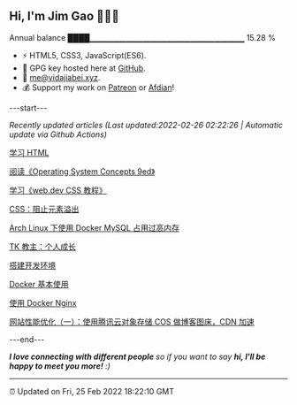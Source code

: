
<h2>Hi, I'm Jim Gao 👋👨‍💻</h2>

Annual balance    ████▁▁▁▁▁▁▁▁▁▁▁▁▁▁▁▁▁▁▁▁▁▁▁▁▁▁   15.28 %

- ⚡ HTML5, CSS3, JavaScript(ES6).
- 🔑 GPG key hosted here at [GitHub](https://github.com/tianheg.gpg).
- :email: [me@yidajiabei.xyz](mailto:me@yidajiabei.xyz).
- 💰 Support my work on [Patreon](https://www.patreon.com/tianheg) or [Afdian](https://afdian.net/@tianheg)!

---start---

*Recently updated articles (Last updated:2022-02-26 02:22:26 | Automatic update via Github Actions)*

[学习 HTML](https://www.yidajiabei.xyz/posts/html/)

[阅读《Operating System Concepts 9ed》](https://www.yidajiabei.xyz/posts/operating-system-concepts/)

[学习《web.dev CSS 教程》](https://www.yidajiabei.xyz/posts/css-web-dev/)

[CSS：阻止元素溢出](https://www.yidajiabei.xyz/posts/css-prevent-overflow/)

[Arch Linux 下使用 Docker MySQL 占用过高内存](https://www.yidajiabei.xyz/posts/docker-mysql-too-much-memory-archlinux/)

[TK 教主：个人成长](https://www.yidajiabei.xyz/posts/tombkeeper-personal-development/)

[搭建开发环境](https://www.yidajiabei.xyz/posts/setup-dev-env/)

[Docker 基本使用](https://www.yidajiabei.xyz/posts/docker/)

[使用 Docker Nginx](https://www.yidajiabei.xyz/posts/nginx-docker/)

[网站性能优化（一）：使用腾讯云对象存储 COS 做博客图床，CDN 加速](https://www.yidajiabei.xyz/posts/wpo-1-image-tencent-cos/)

---end---

<em><b>I love connecting with different people</b> so if you want to say <b>hi, I'll be happy to meet you more!</b> :)</em>

---

⏰ Updated on Fri, 25 Feb 2022 18:22:10 GMT

